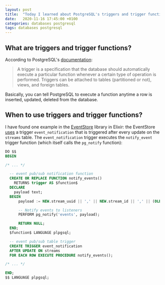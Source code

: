 ```yaml
---
layout: post
title:  "Today I learned about PostgreSQL's triggers and trigger functions"
date:   2020-11-16 17:45:00 +0100
categories: databases postgresql
tags: databases postgresql
---
```


## What are triggers and trigger functions?

According to PostgreSQL's [documentation](https://www.postgresql.org/docs/13/trigger-definition.html):
> A trigger is a specification that the database should automatically execute a particular function whenever a certain type of operation is performed. Triggers can be attached to tables (partitioned or not), views, and foreign tables.

Basically, you can tell PostgreSQL to execute a function anytime a row is inserted, updated, deleted from the database.

## When to use triggers and trigger functions?

I have found one example in the [EventStore](https://github.com/commanded/eventstore) library in Elixir: the EventStore [uses](https://github.com/commanded/eventstore/blob/33dea31fafe42bc89045dc0ae8ee6b5b9ae1f3e6/priv/event_store/migrations/v0.14.0.sql#L54) a trigger `event_notification` that is triggered after every update on the `streams` table. The `event_notification` trigger executes the `notify_event` trigger function (which itself calls the `pg_notify` function):

```sql
DO $$
BEGIN

/* ... */

  -- event pub/sub notification function
  CREATE OR REPLACE FUNCTION notify_events()
    RETURNS trigger AS $function$
  DECLARE
    payload text;
  BEGIN
      payload := NEW.stream_uuid || ',' || NEW.stream_id || ',' || (OLD.stream_version + 1) || ',' || NEW.stream_version;

      -- Notify events to listeners
      PERFORM pg_notify('events', payload);

      RETURN NULL;
  END;
  $function$ LANGUAGE plpgsql;

  -- event pub/sub table trigger
  CREATE TRIGGER event_notification
  AFTER UPDATE ON streams
  FOR EACH ROW EXECUTE PROCEDURE notify_events();

/* ... */

END;
$$ LANGUAGE plpgsql;
```
